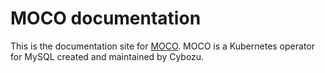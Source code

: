 # MOCO documentation

This is the documentation site for [MOCO](https://github.com/cybozu-go/moco).
MOCO is a Kubernetes operator for MySQL created and maintained by Cybozu.
